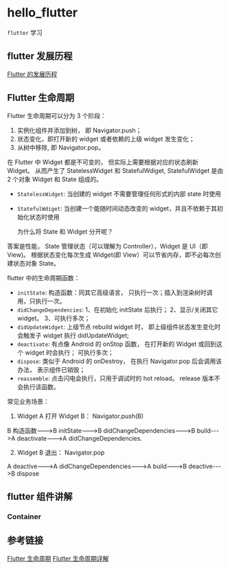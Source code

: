 # hello_flutter

`flutter` 学习

## flutter 发展历程

[Flutter 的发展历程](https://www.jianshu.com/p/58110c993a29)

## Flutter 生命周期

Flutter 生命周期可以分为 3 个阶段：

1. 实例化组件并添加到树， 即 Navigator.push；
2. 状态变化，即打开新的 widget 或者依赖的上级 widget 发生变化；
3. 从树中移除, 即 Navigator.pop。

在 Flutter 中 Widget 都是不可变的， 但实际上需要根据对应的状态刷新 Widget。 从而产生了 StatelessWidget 和 StatefulWdiget, StatefulWidget 是由 2 个对象 Widget 和 State 组成的。

- `StatelessWidget`: 当创建的 widget 不需要管理任何形式的内部 state 时使⽤
- `StatefulWdiget`: 当创建一个能随时间动态改变的 widget，并且不依赖于其初始化状态时使用

  为什么将 State 和 Widget 分开呢？

答案是性能， State 管理状态（可以理解为 Controller），Widget 是 UI（即 View)。 根据状态变化每次生成 Widget(即 View）可以节省内存，即不必每次创建状态对象 State。

flutter 中的生命周期函数：

- `initState`: 构造函数：同其它高级语言， 只执行一次；插入到渲染树时调用，只执行一次。
- `didChangeDependencies`: 1、在初始化 initState 后执行； 2、显示/关闭其它 widget。 3、可执行多次；
- `didUpdateWidget`: 上级节点 rebuild widget 时， 即上级组件状态发生变化时会触发子 widget 执行 didUpdateWidget;
- `deactivate`: 有点像 Android 的 onStop 函数， 在打开新的 Widget 或回到这个 widget 时会执行； 可执行多次；
- `dispose`: 类似于 Android 的 onDestroy， 在执行 Navigator.pop 后会调用该办法， 表示组件已销毁；
- `reassemble`: 点击闪电会执行，只用于调试时的 hot reload。 release 版本不会执行该函数。

常见业务场景：

1. Widget A 打开 Widget B： Navigator.push(B)

B 构造函数--->B initState--->B didChangeDependencies--->B build--->A deactivate--->A didChangeDependencies.

2. Widget B 退出： Navigator.pop

A deactive--->A didChangeDependencies--->A build--->B deactive--->B dispose

## flutter 组件讲解

### Container

## 参考链接

[Flutter 生命周期](https://www.jianshu.com/p/7e8dff26f81a)
[Flutter 生命周期详解](https://www.jianshu.com/p/00ff0c2b8336)
